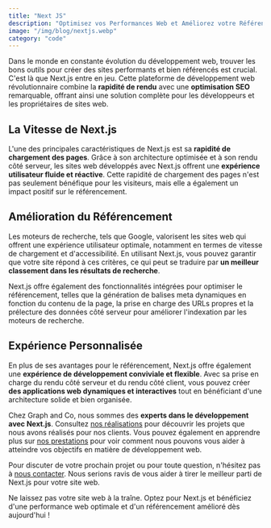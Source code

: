 ```yaml
---
title: "Next JS"
description: "Optimisez vos Performances Web et Améliorez votre Référencement avec Next.js"
image: "/img/blog/nextjs.webp"
category: "code"
---
```


Dans le monde en constante évolution du développement web, trouver les bons outils pour créer des sites performants et bien référencés est crucial. C'est là que Next.js entre en jeu. Cette plateforme de développement web révolutionnaire combine la **rapidité de rendu** avec une **optimisation SEO** remarquable, offrant ainsi une solution complète pour les développeurs et les propriétaires de sites web.

## La Vitesse de Next.js

L'une des principales caractéristiques de Next.js est sa **rapidité de chargement des pages**. Grâce à son architecture optimisée et à son rendu côté serveur, les sites web développés avec Next.js offrent une **expérience utilisateur fluide et réactive**. Cette rapidité de chargement des pages n'est pas seulement bénéfique pour les visiteurs, mais elle a également un impact positif sur le référencement.

## Amélioration du Référencement

Les moteurs de recherche, tels que Google, valorisent les sites web qui offrent une expérience utilisateur optimale, notamment en termes de vitesse de chargement et d'accessibilité. En utilisant Next.js, vous pouvez garantir que votre site répond à ces critères, ce qui peut se traduire par **un meilleur classement dans les résultats de recherche**.

Next.js offre également des fonctionnalités intégrées pour optimiser le référencement, telles que la génération de balises meta dynamiques en fonction du contenu de la page, la prise en charge des URLs propres et la prélecture des données côté serveur pour améliorer l'indexation par les moteurs de recherche.

## Expérience Personnalisée

En plus de ses avantages pour le référencement, Next.js offre également une **expérience de développement conviviale et flexible**. Avec sa prise en charge du rendu côté serveur et du rendu côté client, vous pouvez créer **des applications web dynamiques et interactives** tout en bénéficiant d'une architecture solide et bien organisée.

Chez Graph and Co, nous sommes des **experts dans le développement avec Next.js**. Consultez [nos réalisations](/realisations) pour découvrir les projets que nous avons réalisés pour nos clients. Vous pouvez également en apprendre plus sur [nos prestations](/prestations) pour voir comment nous pouvons vous aider à atteindre vos objectifs en matière de développement web.

Pour discuter de votre prochain projet ou pour toute question, n'hésitez pas à [nous contacter](/contact). Nous serions ravis de vous aider à tirer le meilleur parti de Next.js pour votre site web.

Ne laissez pas votre site web à la traîne. Optez pour Next.js et bénéficiez d'une performance web optimale et d'un référencement amélioré dès aujourd'hui !
